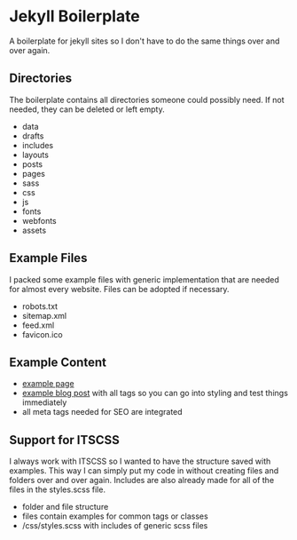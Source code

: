 # Jekyll Boilerplate
A boilerplate for jekyll sites so I don't have to do the same things over and over again.

## Directories
The boilerplate contains all directories someone could possibly need. If not needed, they can be deleted or left empty.
- data
- drafts
- includes
- layouts
- posts
- pages
- sass
- css
- js
- fonts
- webfonts
- assets

## Example Files
I packed some example files with generic implementation that are needed for almost every website. Files can be adopted if necessary.
- robots.txt
- sitemap.xml
- feed.xml
- favicon.ico

## Example Content
- [example page](/example-page/)
- [example blog post](/welcome-to-jekyll) with all tags so you can go into styling and test things immediately
- all meta tags needed for SEO are integrated

## Support for ITSCSS
I always work with ITSCSS so I wanted to have the structure saved with examples. This way I can simply put my code in without creating files and folders over and over again. Includes are also already made for all of the files in the styles.scss file.
- folder and file structure
- files contain examples for common tags or classes
- /css/styles.scss with includes of generic scss files
